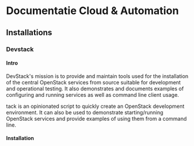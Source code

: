 # Documentatie Cloud & Automation

## Installations

### Devstack

#### Intro

DevStack's mission is to provide and maintain tools used for the installation of the central OpenStack services from source suitable for development and operational testing. It also demonstrates and documents examples of configuring and running services as well as command line client usage.

tack is an opinionated script to quickly create an OpenStack development environment. It can also be used to demonstrate starting/running OpenStack services and provide examples of using them from a command line.

#### Installation



